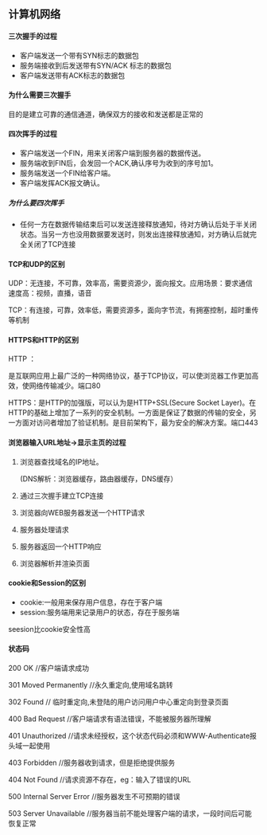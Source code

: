 ## 计算机网络



#### 三次握手的过程

- 客户端发送一个带有SYN标志的数据包
- 服务端接收到后发送带有SYN/ACK 标志的数据包
- 客户端发送带有ACK标志的数据包



#### 为什么需要三次握手

目的是建立可靠的通信通道，确保双方的接收和发送都是正常的



#### 四次挥手的过程

- 客户端发送一个FIN，用来关闭客户端到服务器的数据传送。
- 服务端收到FIN后，会发回一个ACK,确认序号为收到的序号加1。
- 服务端发送一个FIN给客户端。
- 客户端发挥ACK报文确认。

##### 为什么要四次挥手

- 任何一方在数据传输结束后可以发送连接释放通知，待对方确认后处于半关闭状态。当另一方也没用数据要发送时，则发出连接释放通知，对方确认后就完全关闭了TCP连接

#### TCP和UDP的区别

UDP：无连接，不可靠，效率高，需要资源少，面向报文。应用场景：要求通信速度高：视频，直播，语音

TCP：有连接，可靠，效率低，需要资源多，面向字节流，有拥塞控制，超时重传等机制



#### HTTPS和HTTP的区别

HTTP ：

是互联网应用上最广泛的一种网络协议，基于TCP协议，可以使浏览器工作更加高效，使网络传输减少。端口80



HTTPS：是HTTP的加强版，可以认为是HTTP+SSL(Secure Socket Layer)。在HTTP的基础上增加了一系列的安全机制。一方面是保证了数据的传输的安全，另一方面对访问者增加了验证机制。是目前架构下，最为安全的解决方案。端口443



#### 浏览器输入URL地址->显示主页的过程

1. 浏览器查找域名的IP地址。

   (DNS解析：浏览器缓存，路由器缓存，DNS缓存）

2. 通过三次握手建立TCP连接

3. 浏览器向WEB服务器发送一个HTTP请求

4. 服务器处理请求

5. 服务器返回一个HTTP响应

6. 浏览器解析并渲染页面



#### cookie和Session的区别

- cookie:一般用来保存用户信息，存在于客户端
- session:服务端用来记录用户的状态，存在于服务端

seesion比cookie安全性高



#### 状态码

200 OK                        //客户端请求成功

301 Moved Permanently   //永久重定向,使用域名跳转

302 Found                                         //  临时重定向,未登陆的用户访问用户中心重定向到登录页面

400 Bad Request               //客户端请求有语法错误，不能被服务器所理解

401 Unauthorized              //请求未经授权，这个状态代码必须和WWW-Authenticate报头域一起使用

403 Forbidden                 //服务器收到请求，但是拒绝提供服务

404 Not Found                 //请求资源不存在，eg：输入了错误的URL

500 Internal Server Error     //服务器发生不可预期的错误

503 Server Unavailable        //服务器当前不能处理客户端的请求，一段时间后可能恢复正常

